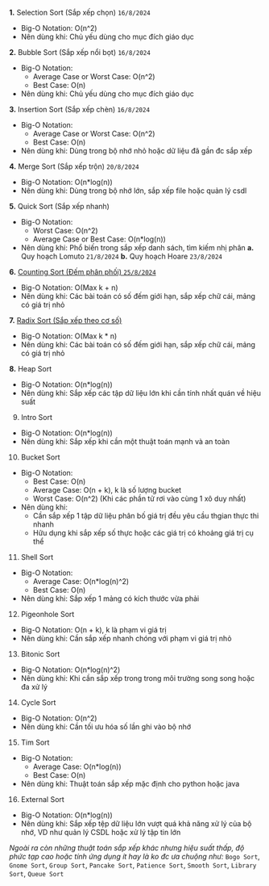**1.** Selection Sort (Sắp xếp chọn)  `16/8/2024`
- Big-O Notation: O(n^2)
- Nên dùng khi: Chủ yếu dùng cho mục đích giáo dục
    
**2.** Bubble Sort (Sắp xếp nổi bọt)  `16/8/2024`
- Big-O Notation:
    + Average Case or Worst Case: O(n^2)
    + Best Case: O(n)
- Nên dùng khi: Chủ yếu dùng cho mục đích giáo dục

**3.** Insertion Sort (Sắp xếp chèn)  `16/8/2024`
- Big-O Notation:
    + Average Case or Worst Case: O(n^2)
    + Best Case: O(n)
- Nên dùng khi: Dùng trong bộ nhớ nhỏ hoặc dữ liệu đã gần đc sắp xếp

**4.** Merge Sort (Sắp xếp trộn) `20/8/2024`
- Big-O Notation: O(n*log(n))
- Nên dùng khi: Dùng trong bộ nhớ lớn, sắp xếp file hoặc quản lý csdl

**5.** Quick Sort (Sắp xếp nhanh)
- Big-O Notation:
    + Worst Case: O(n^2)
    + Average Case or Best Case:  O(n*log(n))
- Nên dùng khi: Phổ biến trong sắp xếp danh sách, tìm kiếm nhị phân
__**a.**__ Quy hoạch Lomuto `21/8/2024`
__**b.**__ Quy hoạch Hoare `23/8/2024`

**6.** [Counting Sort (Đếm phân phối) `25/8/2024`](https://www.youtube.com/watch?v=EItdcGhSLf4)
- Big-O Notation: O(Max k + n)
- Nên dùng khi: Các bài toán có số đếm giới hạn, sắp xếp chữ cái, mảng có giá trị nhỏ

**7.** [Radix Sort (Sắp xếp theo cơ số)](https://www.youtube.com/watch?v=e4Oide9BsH8&ab_channel=%C3%94ngDev)
- Big-O Notation: O(Max k * n)
- Nên dùng khi: Các bài toán có số đếm giới hạn, sắp xếp chữ cái, mảng có giá trị nhỏ

**8.** Heap Sort
- Big-O Notation: O(n*log(n))
- Nên dùng khi: Sắp xếp các tập dữ liệu lớn khi cần tính nhất quán về hiệu suất

9. Intro Sort
- Big-O Notation: O(n*log(n))
- Nên dùng khi: Sắp xếp khi cần một thuật toán mạnh và an toàn

10. Bucket Sort
- Big-O Notation: 
    + Best Case: O(n)
    + Average Case: O(n + k), k là số lượng bucket
    + Worst Case: O(n^2) (Khi các phần tử rơi vào cùng 1 xô duy nhất)
- Nên dùng khi: 
    + Cần sắp xếp 1 tập dữ liệu phân bố giá trị đều yêu cầu thgian thực thi nhanh
    + Hữu dụng khi sắp xếp số thực hoặc các giá trị có khoảng giá trị cụ thể

11. Shell Sort
- Big-O Notation:
    + Average Case: O(n*log(n)^2)
    + Best Case: O(n)
- Nên dùng khi: Sắp xếp 1 mảng có kích thước vừa phải

12. Pigeonhole Sort
- Big-O Notation: O(n + k), k là phạm vi giá trị
- Nên dùng khi: Cần sắp xếp nhanh chóng với phạm vi giá trị nhỏ

13. Bitonic Sort
- Big-O Notation: O(n*log(n)^2)
- Nên dùng khi: Khi cần sắp xếp trong trong môi trường song song hoặc đa xử lý

14. Cycle Sort
- Big-O Notation: O(n^2)
- Nên dùng khi: Cần tối ưu hóa số lần ghi vào bộ nhớ

15. Tim Sort
- Big-O Notation:
    + Average Case: O(n*log(n))
    + Best Case: O(n)
- Nên dùng khi: Thuật toán sắp xếp mặc định cho python hoặc java

16. External Sort
- Big-O Notation: O(n*log(n))
- Nên dùng khi: Sắp xếp tệp dữ liệu lớn vượt quá khả năng xử lý của bộ nhớ, VD như quản lý CSDL hoặc xử lý tập tin lớn

*Ngoài ra còn những thuật toán sắp xếp khác nhưng hiệu suất thấp, độ phức tạp cao hoặc tính ứng dụng ít hay là ko đc ưa chuộng như:* `Bogo Sort`, `Gnome Sort`, `Group Sort`, `Pancake Sort`, `Patience Sort`, `Smooth Sort`, `Library Sort`, `Queue Sort`
